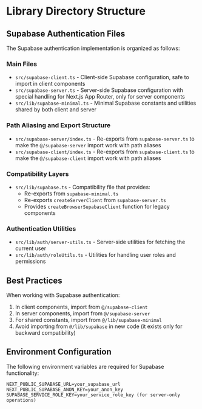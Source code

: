 # Library Directory Structure

## Supabase Authentication Files

The Supabase authentication implementation is organized as follows:

### Main Files

- `src/supabase-client.ts` - Client-side Supabase configuration, safe to import in client components
- `src/supabase-server.ts` - Server-side Supabase configuration with special handling for Next.js App Router, only for server components
- `src/lib/supabase-minimal.ts` - Minimal Supabase constants and utilities shared by both client and server

### Path Aliasing and Export Structure

- `src/supabase-server/index.ts` - Re-exports from `supabase-server.ts` to make the `@/supabase-server` import work with path aliases
- `src/supabase-client/index.ts` - Re-exports from `supabase-client.ts` to make the `@/supabase-client` import work with path aliases

### Compatibility Layers

- `src/lib/supabase.ts` - Compatibility file that provides:
  - Re-exports from `supabase-minimal.ts`
  - Re-exports `createServerClient` from `supabase-server.ts`
  - Provides `createBrowserSupabaseClient` function for legacy components

### Authentication Utilities

- `src/lib/auth/server-utils.ts` - Server-side utilities for fetching the current user
- `src/lib/auth/roleUtils.ts` - Utilities for handling user roles and permissions

## Best Practices

When working with Supabase authentication:

1. In client components, import from `@/supabase-client`
2. In server components, import from `@/supabase-server`
3. For shared constants, import from `@/lib/supabase-minimal`
4. Avoid importing from `@/lib/supabase` in new code (it exists only for backward compatibility)

## Environment Configuration

The following environment variables are required for Supabase functionality:

```
NEXT_PUBLIC_SUPABASE_URL=your_supabase_url
NEXT_PUBLIC_SUPABASE_ANON_KEY=your_anon_key
SUPABASE_SERVICE_ROLE_KEY=your_service_role_key (for server-only operations)
``` 